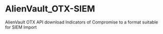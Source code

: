 # AlienVault_OTX-SIEM
AlienVault OTX API download Indicators of Compromise to a format suitable for SIEM Import
